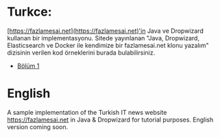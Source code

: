 # Turkce:

[https://fazlamesai.net](https://fazlamesai.net)'in Java ve Dropwizard kullanan bir implementasyonu. Sitede yayınlanan "Java, Dropwizard, Elasticsearch ve Docker ile kendimize bir fazlamesai.net klonu yazalım" dizisinin verilen kod örneklerini burada bulabilirsiniz.

* [Bölüm 1](https://fazlamesai.net/posts/java-dropwizard-elasticsearch-ve-docker-ile-kendimize-bir-fazlamesai-net-klonu-yazalim-bolum-1)

# English

A sample implementation of the Turkish IT news website https://fazlamesai.net in Java & Dropwizard for tutorial purposes. English version coming soon.
